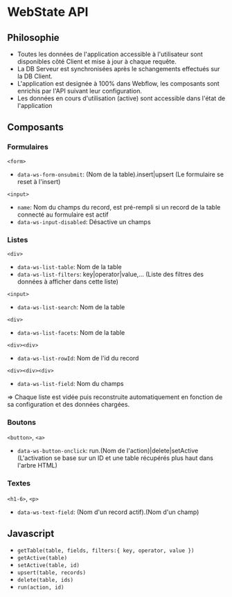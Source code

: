 # WebState API

## Philosophie
- Toutes les données de l'application accessible à l'utilisateur sont disponibles côté Client et mise à jour à chaque requête.
- La DB Serveur est synchronisées après le schangements effectués sur la DB Client.
- L'application est designée à 100% dans Webflow, les composants sont enrichis par l'API suivant leur configuration.
- Les données en cours d'utilisation (active) sont accessible dans l'état de l'application

## Composants

### Formulaires

`<form>`
- `data-ws-form-onsubmit`: (Nom de la table).insert|upsert (Le formulaire se reset à l'insert)

`<input>`
- `name`: Nom du champs du record, est pré-rempli si un record de la table connecté au formulaire est actif
- `data-ws-input-disabled`: Désactive un champs

### Listes
`<div>`
- `data-ws-list-table`: Nom de la table
- `data-ws-list-filters`: key|operator|value,... (Liste des filtres des données à afficher dans cette liste)

`<input>`
- `data-ws-list-search`: Nom de la table

`<div>`
- `data-ws-list-facets`: Nom de la table

`<div><div>`
- `data-ws-list-rowId`: Nom de l'id du record

`<div><div><div>`
- `data-ws-list-field`: Nom du champs

=> Chaque liste est vidée puis reconstruite automatiquement en fonction de sa configuration et des données chargées.

### Boutons
`<button>`, `<a>`
- `data-ws-button-onclick`: run.(Nom de l'action)|delete|setActive (L'activation se base sur un ID et une table récupérés plus haut dans l'arbre HTML)

### Textes
`<h1-6>`, `<p>`
- `data-ws-text-field`: (Nom d'un record actif).(Nom d'un champ)

## Javascript
- `getTable(table, fields, filters:{ key, operator, value })`
- `getActive(table)`
- `setActive(table, id)`
- `upsert(table, records)`
- `delete(table, ids)`
- `run(action, id)`
